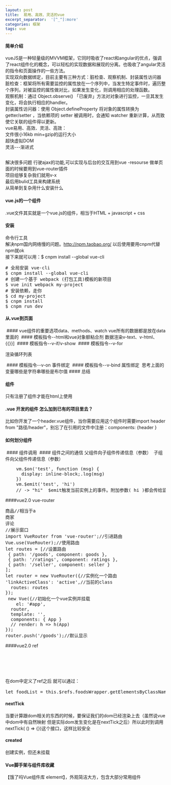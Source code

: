```yaml
---
layout: post
title:  易用、高效、灵活的vue
excerpt_separator:  '[^_^]:more'
categories: 框架
tags: vue
---
```


####  简单介绍
vueJS是一种轻量级的MVVM框架，它同时吸收了react和angular的优点，强调了react组件化的概念，可以轻松的实现数据和展现的分离。也吸收了angular灵活的指令和页面操作的一些方法。  
实现双向数据绑定，目前主要有三种方式：脏检查、观察机制、封装属性访问器  
脏检查：框架将所有需要监控的属性放在一个序列中，当发生特定事件时，遍历整个序列，对被监控的属性做对比，如果发生变化，则调用相应的处理函数。  
观察机制：通过 Object.observe() 「已废弃」方法对对象进行监控，一旦其发生变化，将会执行相应的handler。  
封装属性访问器：使用 Object.defineProperty 将对象的属性转换为 getter/setter ，当依赖项的 setter 被调用时，会通知 watcher 重新计算，从而致使它关联的组件得以更新。  
vue易用、高效、灵活、高效：  
文件很小16kb min+gzip的运行大小  
超快虚拟DOM  
灵活---渐进式  
[^_^]:more
<img src="/images/vue-1.png" alt="" />  

解决很多问题 行驶ajax的功能,可以实现与后台的交互用到vue -resourse
做单页面的时候要用到vue-router插件  
项目组够复杂我们就用v-x  
最后用bulid工具来构建系统  
从简单到复杂用什么安装什么  
#### vue.js的一个组件
.vue文件其实就是一个vue.js的组件，相当于HTML + javascript + css
#### 安装
命令行工具  
解决npm国内网络慢的问题。http://npm.taobao.org/  以后使用要用cnpm代替npm就ok  
接下来就可以用：$ cnpm install --global vue-cli  
<pre>
# 全局安装 vue-cli
$ cnpm install --global vue-cli
# 创建一个基于 webpack (打包工具)模板的新项目
$ vue init webpack my-project
# 安装依赖，走你
$ cd my-project
$ cnpm install
$ cnpm run dev
</pre>
#### 从.vue到页面
<img src="/images/vue.png" alt="" />
#### vue组件的重要选项data、methods、watch
vue所有的数据都是放在data里面的

<img src="/images/data.png" alt="" />
#### 模板指令--html和vue对象额粘合剂
数据渲染v-text、v-html、{{}}]

<img src="/images/html-vue.png" alt="" />
#### 模板指令--v-if/v-show

<img src="/images/vi-v-show.png" alt="" />
#### 模板指令--v-for

渲染循环列表

<img src="/images/v-for.png" alt="" />
#### 模板指令--v-on
事件绑定

<img src="/images/for-on.png" alt="" />
#### 模板指令--v-bind
属性绑定

<img src="/images/bind.png" alt="" />
思考上面的变量哪些是字符串哪些是布尔值
#### 总结

<img src="/images/1-zj.png" alt="" />

#### 组件
只有注册了组件才能在html上使用
#### .vue 开发的组件 怎么加到已有的项目里去？
比如你开发了一个header.vue组件，当你需要应用这个组件时需要import header from "路径/header"，别忘了在引用的文件中注册：components: {header }

#### 如何划分组件

<img src="/images/zujian.png" alt="" />
#### 组件调用

<img src="/images/diaoyong.png" alt="" />
#### 组件之间的通信
父组件向子组件传递信息（参数）

<img src="/images/tongxin.png" alt="" />
子组件向父组件传递信息（参数）
<pre>
    vm.$on('test', function (msg) {
      display: inline-block;.log(msg)
    })
    vm.$emit('test', 'hi')
    // -> "hi"  $emit触发当前实例上的事件。附加参数( hi )都会传给监听器回调。
</pre>

####vue2.0 vue-router
<pre>
<router-link to="/goods">商品</router-link>//相当于a
<router-link to="/seller">商家</router-link>
<router-link to="ratings">评论</router-link>
<router-view></router-view>//展示窗口
import VueRouter from 'vue-router';//引进路由
Vue.use(VueRouter);//使用路由
let routes = [//设置路由
 { path: '/goods', component: goods },
 { path: '/ratings', component: ratings },
 { path: '/seller', component: seller }
];
let router = new VueRouter({//实例化一个路由
'linkActiveClass': 'active',//当前的class
  routes: routes
});
 new Vue({//初始化一个vue实例并挂载
    el: '#app',
  router,
  template: '<App/>',
  components: { App }
  // render: h => h(App)
});
router.push('/goods');//默认显示
</pre>
####vue2.0 ref
<pre>
<div ref="menuWrapper">
    <div class="food-list-hook"></div>
</div>
</pre>
在dom中定义了ref之后
就可以通过：
<pre>
let foodList = this.$refs.foodsWrapper.getElementsByClassName('food-list-hook');方式去获得她以及她的子元素
</pre>
#### nextTick
当要计算跟dom相关的东西的时候，要保证我们的dom已经渲染上去（虽然说vue中dom中有自然映射
但是实际dom发生变化是在nextTick之后）所以此时到调用nextTick( () => {})这个接口，这样比较安全
#### created
创建实例，但还未挂载
#### Vue脚手架与组件库收藏
【饿了吗Vue组件库 element】，外观简洁大方，包含大部分常用组件










